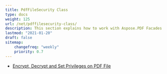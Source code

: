 ```yaml
---
title: PdfFileSecurity Class
type: docs
weight: 125
url: /net/pdffilesecurity-class/
description: This section explains how to work with Aspose.PDF Facades using PdfFileSecurity Class Class.
lastmod: "2021-01-20"
draft: false
sitemap:
    changefreq: "weekly"
    priority: 0.7
---
```


- [Encrypt, Decrypt and Set Privileges on PDF File](/pdf//net/encrypt-decrypt-and-set-privileges-on-pdf-file/)



